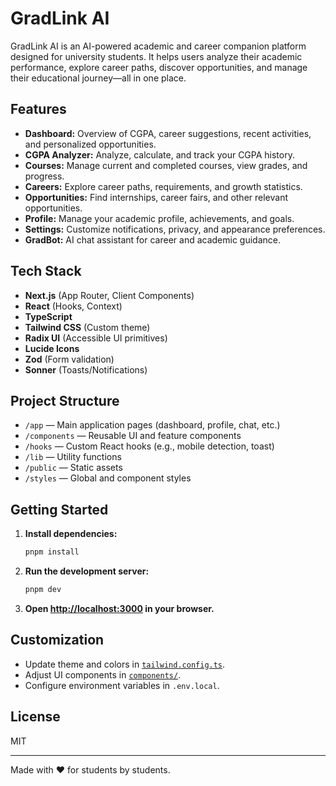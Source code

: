 # GradLink AI

GradLink AI is an AI-powered academic and career companion platform designed for university students. It helps users analyze their academic performance, explore career paths, discover opportunities, and manage their educational journey—all in one place.

## Features

- **Dashboard:** Overview of CGPA, career suggestions, recent activities, and personalized opportunities.
- **CGPA Analyzer:** Analyze, calculate, and track your CGPA history.
- **Courses:** Manage current and completed courses, view grades, and progress.
- **Careers:** Explore career paths, requirements, and growth statistics.
- **Opportunities:** Find internships, career fairs, and other relevant opportunities.
- **Profile:** Manage your academic profile, achievements, and goals.
- **Settings:** Customize notifications, privacy, and appearance preferences.
- **GradBot:** AI chat assistant for career and academic guidance.

## Tech Stack

- **Next.js** (App Router, Client Components)
- **React** (Hooks, Context)
- **TypeScript**
- **Tailwind CSS** (Custom theme)
- **Radix UI** (Accessible UI primitives)
- **Lucide Icons**
- **Zod** (Form validation)
- **Sonner** (Toasts/Notifications)

## Project Structure

- `/app` — Main application pages (dashboard, profile, chat, etc.)
- `/components` — Reusable UI and feature components
- `/hooks` — Custom React hooks (e.g., mobile detection, toast)
- `/lib` — Utility functions
- `/public` — Static assets
- `/styles` — Global and component styles

## Getting Started

1. **Install dependencies:**
   ```sh
   pnpm install
   ```
2. **Run the development server:**
   ```sh
   pnpm dev
   ```
3. **Open [http://localhost:3000](http://localhost:3000) in your browser.**

## Customization

- Update theme and colors in [`tailwind.config.ts`](tailwind.config.ts).
- Adjust UI components in [`components/`](components/).
- Configure environment variables in `.env.local`.

## License

MIT

---

Made with ❤️ for students by students.